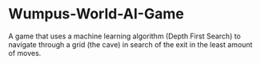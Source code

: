 # Wumpus-World-AI-Game

A game that uses a machine learning algorithm (Depth First Search) to navigate through a grid (the cave) in search of the exit in the least amount of moves.
